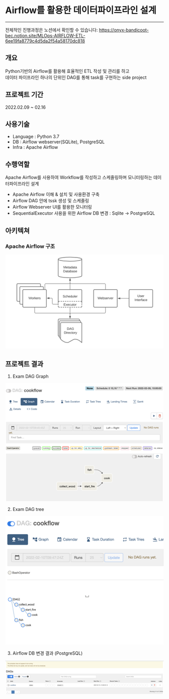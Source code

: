 # Airflow를 활용한 데이터파이프라인 설계
<hr>

전체적인 진행과정은 노션에서 확인할 수 있습니다: https://onyx-bandicoot-bec.notion.site/MLOps-AIRFLOW-ETL-6ee19fa8779c4d5da2f54a58170dc818 <br>

## 개요
Python기반의 Airflow를 활용해 효율적인 ETL 작성 및 관리를 하고 <br>
데이터 파이프라인 하나의 단위인 DAG를 통해 task를 구현하는 side project

## 프로젝트 기간 
2022.02.09 ~ 02.16

## 사용기술
- Language : Python 3.7 <br>
- DB : Airflow webserver(SQLite), PostgreSQL <br>
- Infra : Apache Airflow <br>

## 수행역할 
Apache Airflow를 사용하여 Workflow를 작성하고 스케줄링하며 모니터링하는 데이터파이프라인 설계
- Apache Airflow 이해 & 설치 및 사용환경 구축
- Airflow DAG 안에 tssk 생성 및 스케줄링
- Airflow Webserver UI를 활용한 모니터링
- SequentialExecutor 사용을 위한 Airflow DB 변경 : Sqlite -> PostgreSQL

## 아키텍쳐  
### Apache Airflow 구조

![serverelss2](images/apache_airflow_Architecture.png)


## 프로젝트 결과 
1. Exam DAG Graph

![result_graph](images/result_graph.png)

2. Exam DAG tree

![result_tree](images/result_tree.png)

3. Airflow DB 변경 결과 (PostgreSQL)

![result_db_change](images/result_db_change.png)
